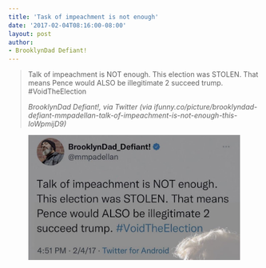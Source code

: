 ```yaml
---
title: 'Task of impeachment is not enough'
date: '2017-02-04T08:16:00-08:00'
layout: post
author:
- BrooklynDad Defiant!
---
```


> Talk of impeachment is NOT enough. This election was STOLEN. That means Pence would ALSO be illegitimate 2 succeed trump. #VoidTheElection
>
> <cite>BrooklynDad Defiant!, via Twitter (via ifunny.co/picture/brooklyndad-defiant-mmpadellan-talk-of-impeachment-is-not-enough-this-IoWpmijD9)</cite>

<figure>
<img src="/assets/20170204-bdd.jpg">
</figure>
